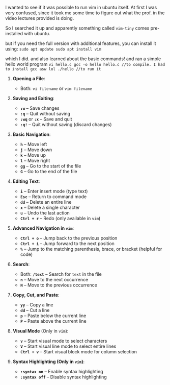 I wanted to see if it was possible to run vim in ubuntu itself. 
At first I was very confused, since it took me some time to figure out what the prof. in the video lectures provided is doing.

So I searched it up and apparently something called `vim-tiny` comes pre-installed with ubuntu.

but if you need the full version with additional features, you can install it using:
`sudo apt update
sudo apt install vim`

which I did.
and also learned about the basic commands! and ran a simple hello world program
`vi hello.c
gcc -o hello hello.c //to compile. I had to install gcc asw lol
./hello //to run it`

1. **Opening a File**:
   - Both: `vi filename` or `vim filename`

2. **Saving and Exiting**:
   - **`:w`** – Save changes
   - **`:q`** – Quit without saving
   - **`:wq`** or **`:x`** – Save and quit
   - **`:q!`** – Quit without saving (discard changes)

3. **Basic Navigation**:
   - **`h`** – Move left
   - **`j`** – Move down
   - **`k`** – Move up
   - **`l`** – Move right
   - **`gg`** – Go to the start of the file
   - **`G`** – Go to the end of the file

4. **Editing Text**:
   - **`i`** – Enter insert mode (type text)
   - **`Esc`** – Return to command mode
   - **`dd`** – Delete an entire line
   - **`x`** – Delete a single character
   - **`u`** – Undo the last action
   - **`Ctrl + r`** – Redo (only available in `vim`)

5. **Advanced Navigation in `vim`**:
   - **`Ctrl + o`** – Jump back to the previous position
   - **`Ctrl + i`** – Jump forward to the next position
   - **`%`** – Jump to the matching parenthesis, brace, or bracket (helpful for code)

6. **Search**:
   - Both: **`/text`** – Search for `text` in the file
   - **`n`** – Move to the next occurrence
   - **`N`** – Move to the previous occurrence

7. **Copy, Cut, and Paste**:
   - **`yy`** – Copy a line
   - **`dd`** – Cut a line
   - **`p`** – Paste below the current line
   - **`P`** – Paste above the current line

8. **Visual Mode** (Only in `vim`):
   - **`v`** – Start visual mode to select characters
   - **`V`** – Start visual line mode to select entire lines
   - **`Ctrl + v`** – Start visual block mode for column selection

9. **Syntax Highlighting (Only in `vim`)**:
   - **`:syntax on`** – Enable syntax highlighting
   - **`:syntax off`** – Disable syntax highlighting
